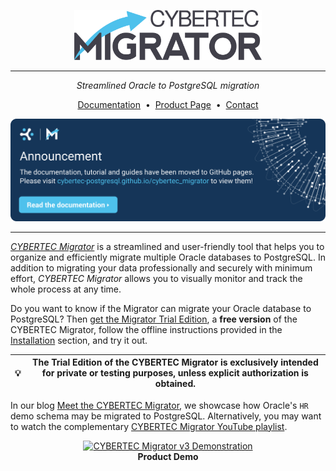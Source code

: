 <p align="center">
  <img alt="CYBERTEC Migrator" width="300px" src="./docs/pictures/migrator-logo.svg"/>
</p>

---

<p align="center">
    <i>Streamlined Oracle to PostgreSQL migration</i>
</p>

<p align="center">
  <a href="https://cybertec-postgresql.github.io/cybertec_migrator">Documentation</a>
  &nbsp;•&nbsp;
  <a href="https://www.cybertec-postgresql.com/en/products/cybertec-migrator/">Product Page</a>
  &nbsp;•&nbsp;
  <a href="https://www.cybertec-postgresql.com/en/contact">Contact</a>
</p>

[![announcment](./docs/pictures/github-pages-announcement.svg)](https://cybertec-postgresql.github.io/cybertec_migrator/)

---

[_CYBERTEC Migrator_](https://www.cybertec-postgresql.com/en/products/cybertec-migrator/) is a streamlined and user-friendly tool that helps you to organize and efficiently migrate multiple Oracle databases to PostgreSQL.
In addition to migrating your data professionally and securely with minimum effort, _CYBERTEC Migrator_ allows you to visually monitor and track the whole process at any time.

Do you want to know if the Migrator can migrate your Oracle database to PostgreSQL?
Then [get the Migrator Trial Edition](https://www.cybertec-postgresql.com/en/products/cybertec-migrator#form), a **free version** of the CYBERTEC Migrator, follow the offline instructions provided in the [Installation](https://cybertec-postgresql.github.io/cybertec_migrator/getting-started/installation/) section, and try it out.

| 💡 | The Trial Edition of the CYBERTEC Migrator is exclusively intended for private or testing purposes, unless explicit authorization is obtained. |
|----|------------------------------------------------------------------------------------------------------------------------------------------------|

In our blog [Meet the CYBERTEC Migrator](https://www.cybertec-postgresql.com/en/meet-the-cybertec-migrator/), we showcase how Oracle's `HR` demo schema may be migrated to PostgreSQL.
Alternatively, you may want to watch the complementary [CYBERTEC Migrator YouTube playlist](https://www.youtube.com/playlist?list=PLt4uYyc72accw-Wi1Egn-IcOOSitK5Lcq).

<p align="center">
  <a href="https://www.youtube.com/watch?v=z79_lZHmDG4&t=0s"><img alt="CYBERTEC Migrator v3 Demonstration" width="384px" src="http://img.youtube.com/vi/8hSrFVOw3Rc/0.jpg"/></a><br/>
  <b>Product Demo</b>
</p>
